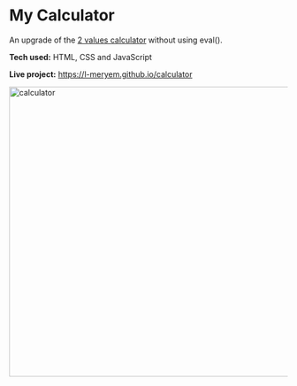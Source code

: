 # My Calculator
An upgrade of the [2 values calculator](https://github.com/L-Meryem/2-values-calculator) without using eval().

**Tech used:** HTML, CSS and JavaScript

**Live project:** https://l-meryem.github.io/calculator

<img width="518" height="524" alt="calculator" src="https://github.com/user-attachments/assets/f79a1436-b91f-473a-9c08-f48ed59cb302" />




